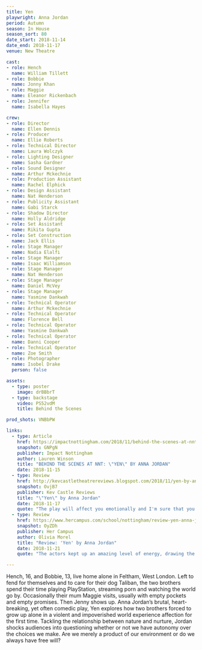 ```yaml
---
title: Yen
playwright: Anna Jordan
period: Autumn
season: In House
season_sort: 80
date_start: 2018-11-14
date_end: 2018-11-17
venue: New Theatre

cast:
- role: Hench
  name: William Tillett
- role: Bobbie
  name: Jonny Khan
- role: Maggie
  name: Eleanor Rickenbach
- role: Jennifer
  name: Isabella Hayes

crew:
- role: Director
  name: Ellen Dennis
- role: Producer
  name: Ellie Roberts
- role: Technical Director
  name: Laura Wolczyk
- role: Lighting Designer
  name: Sasha Gardner
- role: Sound Designer
  name: Arthur Mckechnie
- role: Production Assistant
  name: Rachel Elphick
- role: Design Assistant
  name: Nat Henderson
- role: Publicity Assistant
  name: Gabi Starck
- role: Shadow Director
  name: Holly Aldridge
- role: Set Assistant
  name: Rikita Gupta
- role: Set Construction
  name: Jack Ellis
- role: Stage Manager
  name: Nadia Elalfi
- role: Stage Manager
  name: Isaac Williamson
- role: Stage Manager
  name: Nat Henderson
- role: Stage Manager
  name: Daniel McVey
- role: Stage Manager
  name: Yasmine Dankwah
- role: Technical Operator
  name: Arthur Mckechnie
- role: Technical Operator
  name: Florence Bell
- role: Technical Operator
  name: Yasmine Dankwah
- role: Technical Operator
  name: Danni Cooper
- role: Technical Operator
  name: Zoe Smith
- role: Photographer
  name: Isobel Drake
  person: false

assets:
  - type: poster
    image: drBBbrT
  - type: backstage
    video: PS52vdM
    title: Behind the Scenes

prod_shots: VNBbPW

links:
  - type: Article
    href: https://impactnottingham.com/2018/11/behind-the-scenes-at-nnt-yen-by-anna-jordan/
    snapshot: GNPgN
    publisher: Impact Nottingham
    author: Lauren Winson
    title: "BEHIND THE SCENES AT NNT: \"YEN\" BY ANNA JORDAN"
    date: 2018-11-15
  - type: Review
    href: http://kevcastletheatrereviews.blogspot.com/2018/11/yen-by-anna-jordan-nottingham-new.html
    snapshot: OvjB7
    publisher: Kev Castle Reviews
    title: "\"Yen\" by Anna Jordan"
    date: 2018-11-17
    quote: "The play will affect you emotionally and I'm sure that you'll find watching these talented actors truly, what's that word again? Mesmerising."
  - type: Review
    href: https://www.hercampus.com/school/nottingham/review-yen-anna-jordan
    snapshot: OyZDh
    publisher: Her Campus
    author: Olivia Morel
    title: "Review: 'Yen' by Anna Jordan"
    date: 2018-11-21
    quote: "The actors kept up an amazing level of energy, drawing the audience in and forcing them to feel connected to the characters throughout."

---
```


Hench, 16, and Bobbie, 13, live home alone in Feltham, West London. Left to fend for themselves and to care for their dog Taliban, the two brothers spend their time playing PlayStation, streaming porn and watching the world go by. Occasionally their mum Maggie visits, usually with empty pockets and empty promises. Then Jenny shows up. Anna Jordan’s brutal, heart-breaking, yet often comedic play, Yen explores how two brothers forced to grow up alone in a violent and impoverished world experience affection for the first time. Tackling the relationship between nature and nurture, Jordan shocks audiences into questioning whether or not we have autonomy over the choices we make. Are we merely a product of our environment or do we always have free will?
